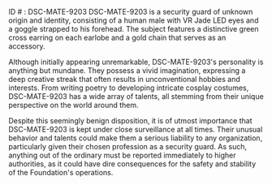 ID # : DSC-MATE-9203
DSC-MATE-9203 is a security guard of unknown origin and identity, consisting of a human male with VR Jade LED eyes and a goggle strapped to his forehead. The subject features a distinctive green cross earring on each earlobe and a gold chain that serves as an accessory.

Although initially appearing unremarkable, DSC-MATE-9203's personality is anything but mundane. They possess a vivid imagination, expressing a deep creative streak that often results in unconventional hobbies and interests. From writing poetry to developing intricate cosplay costumes, DSC-MATE-9203 has a wide array of talents, all stemming from their unique perspective on the world around them.

Despite this seemingly benign disposition, it is of utmost importance that DSC-MATE-9203 is kept under close surveillance at all times. Their unusual behavior and talents could make them a serious liability to any organization, particularly given their chosen profession as a security guard. As such, anything out of the ordinary must be reported immediately to higher authorities, as it could have dire consequences for the safety and stability of the Foundation's operations.